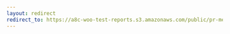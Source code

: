 ```yaml
---
layout: redirect
redirect_to: https://a8c-woo-test-reports.s3.amazonaws.com/public/pr-merge/41198/api/index.html
---
```

